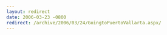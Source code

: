 ```yaml
---
layout: redirect
date: 2006-03-23 -0800
redirect: /archive/2006/03/24/GoingtoPuertoVallarta.aspx/
---
```

